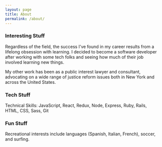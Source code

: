 ```yaml
---
layout: page
title: About
permalink: /about/
---
```


### Interesting Stuff

Regardless of the field, the success I've found in my career results from a lifelong obsession with learning. I decided to become a software developer after working with some tech folks and seeing how much of their job involved learning new things.

My other work has been as a public interest lawyer and consultant, advocating on a wide range of justice reform issues both in New York and across the United States.

### Tech Stuff

Technical Skills: JavaScript, React, Redux, Node, Express, Ruby, Rails, HTML, CSS, Sass, Git

### Fun Stuff

Recreational interests include languages (Spanish, Italian, French), soccer, and surfing.
